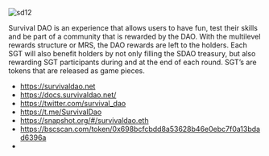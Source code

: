 ![sd12](https://user-images.githubusercontent.com/122625532/215190626-ea98bd61-9714-4764-8eab-1328084865af.png)


Survival DAO is an experience that allows users to have fun, test their skills and be part of a community that is rewarded by the DAO. With the multilevel rewards structure or MRS, the DAO rewards are left to the holders. Each SGT will also benefit holders by not only filling the SDAO treasury, but also rewarding SGT participants during and at the end of each round. SGT’s are tokens that are released as game pieces.

- https://survivaldao.net
- https://docs.survivaldao.net/
- https://twitter.com/survival_dao
- https://t.me/SurvivalDao
- https://snapshot.org/#/survivaldao.eth
- https://bscscan.com/token/0x698bcfcbdd8a53628b46e0ebc7f0a13bdad6396a
- 
